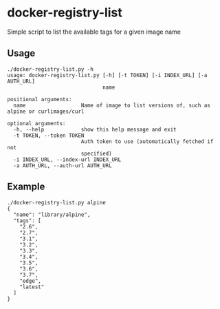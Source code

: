 docker-registry-list
====================

Simple script to list the available tags for a given image name

Usage
-----

```
./docker-registry-list.py -h
usage: docker-registry-list.py [-h] [-t TOKEN] [-i INDEX_URL] [-a AUTH_URL]
                               name

positional arguments:
  name                  Name of image to list versions of, such as alpine or curlimages/curl

optional arguments:
  -h, --help            show this help message and exit
  -t TOKEN, --token TOKEN
                        Auth token to use (automatically fetched if not
                        specified)
  -i INDEX_URL, --index-url INDEX_URL
  -a AUTH_URL, --auth-url AUTH_URL
```

Example
-------
```
./docker-registry-list.py alpine
{
  "name": "library/alpine",
  "tags": [
    "2.6",
    "2.7",
    "3.1",
    "3.2",
    "3.3",
    "3.4",
    "3.5",
    "3.6",
    "3.7",
    "edge",
    "latest"
  ]
}
```
